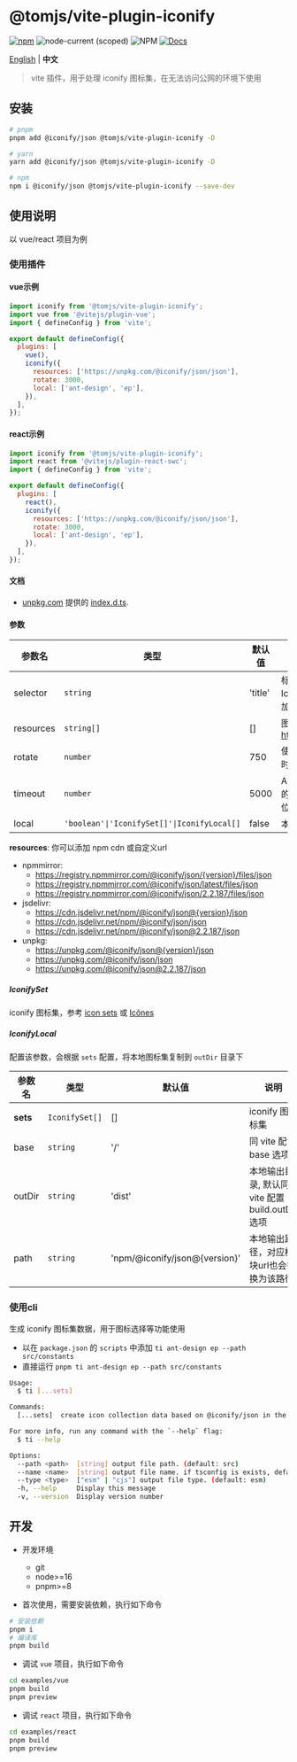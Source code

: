 # @tomjs/vite-plugin-iconify

[![npm](https://img.shields.io/npm/v/@tomjs/vite-plugin-iconify)](https://www.npmjs.com/package/@tomjs/vite-plugin-iconify) ![node-current (scoped)](https://img.shields.io/node/v/@tomjs/vite-plugin-iconify) ![NPM](https://img.shields.io/npm/l/@tomjs/vite-plugin-iconify) [![Docs](https://img.shields.io/badge/API-unpkg-orange)](https://www.unpkg.com/browse/@tomjs/vite-plugin-iconify/dist/index.d.ts)

[English](./README.md) | **中文**

> vite 插件，用于处理 iconify 图标集，在无法访问公网的环境下使用

## 安装

```bash
# pnpm
pnpm add @iconify/json @tomjs/vite-plugin-iconify -D

# yarn
yarn add @iconify/json @tomjs/vite-plugin-iconify -D

# npm
npm i @iconify/json @tomjs/vite-plugin-iconify --save-dev
```

## 使用说明

以 vue/react 项目为例

### 使用插件

#### vue示例

```js
import iconify from '@tomjs/vite-plugin-iconify';
import vue from '@vitejs/plugin-vue';
import { defineConfig } from 'vite';

export default defineConfig({
  plugins: [
    vue(),
    iconify({
      resources: ['https://unpkg.com/@iconify/json/json'],
      rotate: 3000,
      local: ['ant-design', 'ep'],
    }),
  ],
});
```

#### react示例

```js
import iconify from '@tomjs/vite-plugin-iconify';
import react from '@vitejs/plugin-react-swc';
import { defineConfig } from 'vite';

export default defineConfig({
  plugins: [
    react(),
    iconify({
      resources: ['https://unpkg.com/@iconify/json/json'],
      rotate: 3000,
      local: ['ant-design', 'ep'],
    }),
  ],
});
```

#### 文档

- [unpkg.com](https://www.unpkg.com/) 提供的 [index.d.ts](https://www.unpkg.com/browse/@tomjs/vite-plugin-iconify/dist/index.d.ts).

#### 参数

| 参数名    | 类型                                        | 默认值  | 说明                                                     |
| --------- | ------------------------------------------- | ------- | -------------------------------------------------------- |
| selector  | `string`                                    | 'title' | 标签选择器，注入IconifyProviders脚本添加在指定的标签后面 |
| resources | `string[]`                                  | []      | 图标 API 地址，默认带上 https://api.iconify.design       |
| rotate    | `number`                                    | 750     | 使用下一个主机之前的超时时间（以毫秒为单位）             |
| timeout   | `number`                                    | 5000    | API 查询被视为失败之前的超时时间（以毫秒为单位）         |
| local     | `'boolean'\|'IconifySet[]'\|IconifyLocal[]` | false   | 本地图标集配置                                           |

**resources**: 你可以添加 npm cdn 或自定义url

- npmmirror:
  - https://registry.npmmirror.com/@iconify/json/{version}/files/json
  - https://registry.npmmirror.com/@iconify/json/latest/files/json
  - https://registry.npmmirror.com/@iconify/json/2.2.187/files/json
- jsdelivr:
  - https://cdn.jsdelivr.net/npm/@iconify/json@{version}/json
  - https://cdn.jsdelivr.net/npm/@iconify/json/json
  - https://cdn.jsdelivr.net/npm/@iconify/json@2.2.187/json
- unpkg:
  - https://unpkg.com/@iconify/json@{version}/json
  - https://unpkg.com/@iconify/json/json
  - https://unpkg.com/@iconify/json@2.2.187/json

##### IconifySet

iconify 图标集，参考 [icon sets](https://icon-sets.iconify.design/) 或 [Icônes](https://icones.js.org/)

##### IconifyLocal

配置该参数，会根据 `sets` 配置，将本地图标集复制到 `outDir` 目录下

| 参数名   | 类型           | 默认值                        | 说明                                             |
| -------- | -------------- | ----------------------------- | ------------------------------------------------ |
| **sets** | `IconifySet[]` | []                            | iconify 图标集                                   |
| base     | `string`       | '/'                           | 同 vite 配置 base 选项                           |
| outDir   | `string`       | 'dist'                        | 本地输出目录, 默认同 vite 配置 build.outDir 选项 |
| path     | `string`       | 'npm/@iconify/json@{version}' | 本地输出路径，对应模块url也会替换为该路径        |

### 使用cli

生成 iconify 图标集数据，用于图标选择等功能使用

- 以在 `package.json` 的 `scripts` 中添加 `ti ant-design ep --path src/constants`
- 直接运行 `pnpm ti ant-design ep --path src/constants`

```bash
Usage:
  $ ti [...sets]

Commands:
  [...sets]  create icon collection data based on @iconify/json in the project

For more info, run any command with the `--help` flag:
  $ ti --help

Options:
  --path <path>  [string] output file path. (default: src)
  --name <name>  [string] output file name. if tsconfig is exists, default is 'iconify.ts', or is 'iconify.js'
  --type <type>  ["esm" | "cjs"] output file type. (default: esm)
  -h, --help     Display this message
  -v, --version  Display version number
```

## 开发

- 开发环境

  - git
  - node>=16
  - pnpm>=8

- 首次使用，需要安装依赖，执行如下命令

```bash
# 安装依赖
pnpm i
# 编译库
pnpm build
```

- 调试 `vue` 项目，执行如下命令

```bash
cd examples/vue
pnpm build
pnpm preview
```

- 调试 `react` 项目，执行如下命令

```bash
cd examples/react
pnpm build
pnpm preview
```
